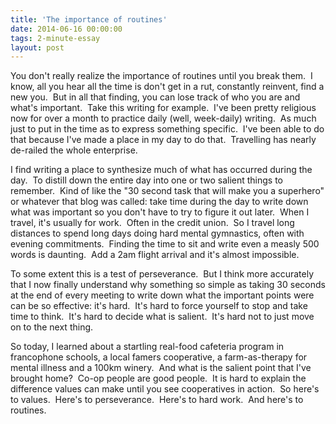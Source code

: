 ```yaml
---
title: 'The importance of routines'
date: 2014-06-16 00:00:00 
tags: 2-minute-essay
layout: post
---
```

You don't really realize the importance of routines until you break them. &nbsp;I know, all you hear all the time is don't get in a rut, constantly reinvent, find a new you. &nbsp;But in all that finding, you can lose track of who you are and what's important. &nbsp;Take this writing for example. &nbsp;I've been pretty religious now for over a month to practice daily (well, week-daily) writing. &nbsp;As much just to put in the time as to express something specific. &nbsp;I've been able to do that because I've made a place in my day to do that. &nbsp;Travelling has nearly de-railed the whole enterprise.

<a name="more"></a>I find writing a place to synthesize much of what has occurred during the day. &nbsp;To distill down the entire day into one or two salient things to remember. &nbsp;Kind of like the "30 second task that will make you a superhero" or whatever that blog was called: take time during the day to write down what was important so you don't have to try to figure it out later. &nbsp;When I travel, it's usually for work. &nbsp;Often in the credit union. &nbsp;So I travel long distances to spend long days doing hard mental gymnastics, often with evening commitments. &nbsp;Finding the time to sit and write even a measly 500 words is daunting. &nbsp;Add a 2am flight arrival and it's almost impossible.

To some extent this is a test of perseverance. &nbsp;But I think more accurately that I now finally understand why something so simple as taking 30 seconds at the end of every meeting to write down what the important points were can be so effective: it's hard. &nbsp;It's hard to force yourself to stop and take time to think. &nbsp;It's hard to decide what is salient. &nbsp;It's hard not to just move on to the next thing.

So today, I learned about a startling real-food cafeteria program in francophone schools, a local famers cooperative, a farm-as-therapy for mental illness and a 100km winery. &nbsp;And what is the salient point that I've brought home? &nbsp;Co-op people are good people. &nbsp;It is hard to explain the difference values can make until you see cooperatives in action. &nbsp;So here's to values. &nbsp;Here's to perseverance. &nbsp;Here's to hard work. &nbsp;And here's to routines. 
